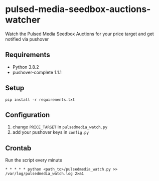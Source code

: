 # pulsed-media-seedbox-auctions-watcher

Watch the Pulsed Media Seedbox Auctions for your price target and get notified via pushover

## Requirements
- Python 3.8.2
- pushover-complete 1.1.1

## Setup
```
pip install -r requirements.txt
```

## Configuration
1. change `PRICE_TARGET` in `pulsedmedia_watch.py`
2. add your pushover keys in `config.py`

## Crontab
Run the script every minute  
```
* * * * * python <path_to>/pulsedmedia_watch.py >> /var/log/pulsedmedia_watch.log 2>&1
```
